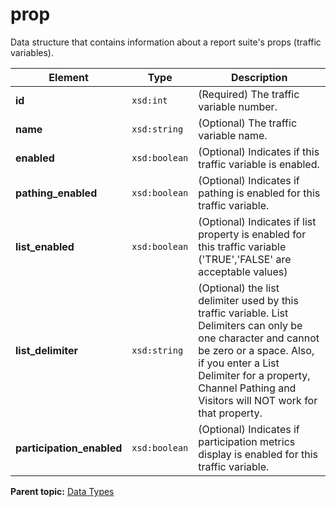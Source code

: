 # prop

Data structure that contains information about a report suite's props \(traffic variables\).

|Element|Type|Description|
|-------|----|-----------|
|**id** |`xsd:int` | \(Required\) The traffic variable number. |
|**name** |`xsd:string` | \(Optional\) The traffic variable name. |
|**enabled** |`xsd:boolean` | \(Optional\) Indicates if this traffic variable is enabled. |
|**pathing\_enabled** |`xsd:boolean` | \(Optional\) Indicates if pathing is enabled for this traffic variable. |
|**list\_enabled** |`xsd:boolean` | \(Optional\) Indicates if list property is enabled for this traffic variable \('TRUE','FALSE' are acceptable values\) |
| **list\_delimiter** | `xsd:string` | \(Optional\) the list delimiter used by this traffic variable. List Delimiters can only be one character and cannot be zero or a space. Also, if you enter a List Delimiter for a property, Channel Pathing and Visitors will NOT work for that property. |
| **participation\_enabled** |`xsd:boolean` | \(Optional\) Indicates if participation metrics display is enabled for this traffic variable. |

**Parent topic:** [Data Types](../data_types/c_datatypes.md)

